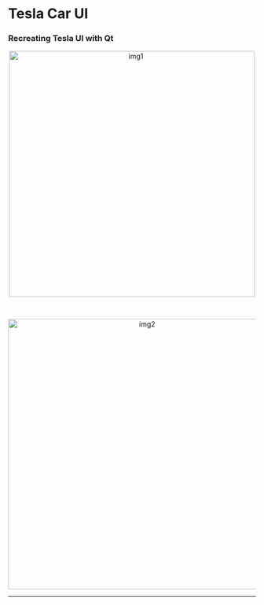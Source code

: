 # Tesla Car UI

### Recreating Tesla UI with Qt

<p align="center"><img src="https://i.ibb.co/bzVHL5g/Screenshot-from-2024-04-01-00-44-14.png" width="500" heigt="300" alt="img1" border="0"></p>

<br>

<p align="center"><img src="https://i.ibb.co/w7QhhPY/Screenshot-from-2024-04-01-00-42-16.png" width="550" heigt="400" alt="img2" border="0"></p>

---
